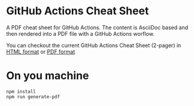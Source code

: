# GitHub Actions Cheat Sheet

A PDF cheat sheet for GitHub Actions. The content is AsciiDoc based and then rendered into a PDF file with a GitHub Actions worflow.

You can checkout the current GitHub Actions Cheat Sheet (2-pager) in [HTML format](https://github.github.io/actions-cheat-sheet/actions-cheat-sheet.html) or [PDF format](https://github.github.io/actions-cheat-sheet/actions-cheat-sheet.pdf)


# On you machine

```
npm install
npm run generate-pdf
```
